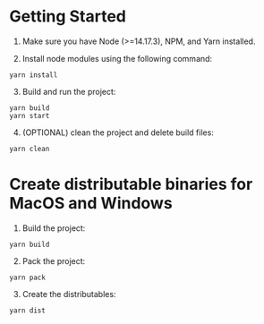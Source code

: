 # Getting Started

1. Make sure you have Node (>=14.17.3), NPM, and Yarn installed.

2. Install node modules using the following command:
```shell
yarn install
```

3. Build and run the project:
```shell
yarn build
yarn start
```

4. (OPTIONAL) clean the project and delete build files:
```shell
yarn clean
```

# Create distributable binaries for MacOS and Windows

1. Build the project:
```shell
yarn build
```

2. Pack the project:
```shell
yarn pack
```

3. Create the distributables:
```shell
yarn dist
```

